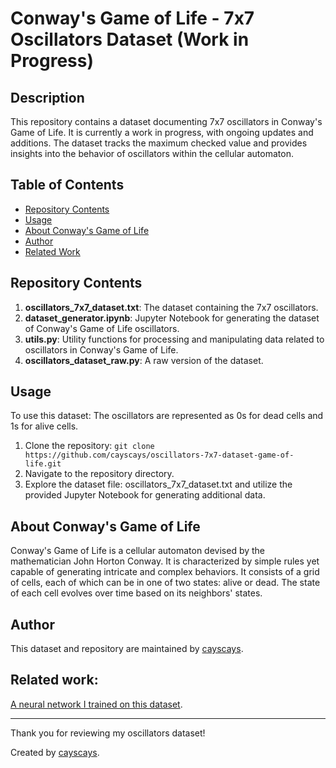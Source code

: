 # Conway's Game of Life - 7x7 Oscillators Dataset (Work in Progress)

## Description

This repository contains a dataset documenting 7x7 oscillators in Conway's Game of Life. It is currently a work in progress, with ongoing updates and additions. The dataset tracks the maximum checked value and provides insights into the behavior of oscillators within the cellular automaton.

## Table of Contents

- [Repository Contents](#repository-contents)
- [Usage](#usage)
- [About Conway's Game of Life](#about-conways-game-of-life)
- [Author](#author)
- [Related Work](#related-work)


## Repository Contents

1. **oscillators_7x7_dataset.txt**: The dataset containing the 7x7 oscillators.
2. **dataset_generator.ipynb**: Jupyter Notebook for generating the dataset of Conway's Game of Life oscillators.
3. **utils.py**: Utility functions for processing and manipulating data related to oscillators in Conway's Game of Life.
4. **oscillators_dataset_raw.py**: A raw version of the dataset.

## Usage
To use this dataset:
The oscillators are represented as 0s for dead cells and 1s for alive cells.

1. Clone the repository: `git clone https://github.com/cayscays/oscillators-7x7-dataset-game-of-life.git`
2. Navigate to the repository directory.
3. Explore the dataset file: oscillators_7x7_dataset.txt and utilize the provided Jupyter Notebook for generating additional data.

## About Conway's Game of Life

Conway's Game of Life is a cellular automaton devised by the mathematician John Horton Conway. It is characterized by simple rules yet capable of generating intricate and complex behaviors. It consists of a grid of cells, each of which can be in one of two states: alive or dead. The state of each cell evolves over time based on its neighbors' states.

## Author
This dataset and repository are maintained by [cayscays](https://github.com/cayscays).


## Related work:
[A neural network I trained on this dataset](https://github.com/cayscays/neural-network-from-scratch/tree/main/training-examples).

---

Thank you for reviewing my oscillators dataset!

Created by [cayscays](https://github.com/cayscays).
